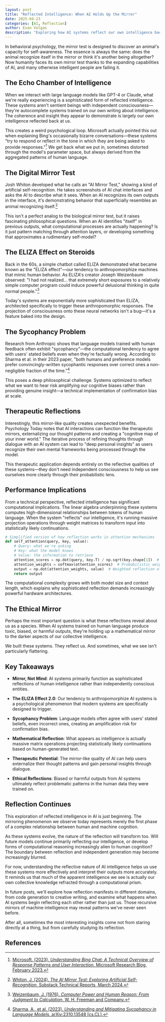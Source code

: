 ```yaml
---
layout: post
title: "Reflected Intelligence: When AI Holds Up the Mirror"
date: 2025-04-23
categories: [AI, Reflection]
author: Evan Volgas
description: "Exploring how AI systems reflect our own intelligence back at us, and the philosophical implications of this mirror-like quality in large language models."
---
```


In behavioral psychology, the mirror test is designed to discover an animal's capacity for self-awareness. The essence is always the same: does the animal recognize itself in the mirror or think it's another being altogether? Now humanity faces its own mirror test thanks to the expanding capabilities of AI, and many otherwise intelligent people are failing it.

## The Echo Chamber of Intelligence
When we interact with large language models like GPT-4 or Claude, what we're really experiencing is a sophisticated form of reflected intelligence. These systems aren't sentient beings with independent consciousness—they're autocomplete systems trained on our own writing about intelligence. The coherence and insight they appear to demonstrate is largely our own intelligence reflected back at us.

This creates a weird psychological loop. Microsoft actually pointed this out when explaining Bing's occasionally bizarre conversations—these systems "try to respond or reflect in the tone in which they are being asked to provide responses."[^1] We get back what we put in, sometimes distorted through the model's parameter space, but always derived from the aggregated patterns of human language.

## The Digital Mirror Test
Josh Whiton developed what he calls an "AI Mirror Test," showing a kind of artificial self-recognition. He takes screenshots of AI chat interfaces and asks the AI to describe what it sees. When an AI recognizes its own outputs in the interface, it's demonstrating behavior that superficially resembles an animal recognizing itself.[^2]

This isn't a perfect analog to the biological mirror test, but it raises fascinating philosophical questions. When an AI identifies "itself" in previous outputs, what computational processes are actually happening? Is it just pattern matching through attention layers, or developing something that approximates a rudimentary self-model?

## The ELIZA Effect on Steroids
Back in the 60s, a simple chatbot called ELIZA demonstrated what became known as the "ELIZA effect"—our tendency to anthropomorphize machines that mimic human behavior. As ELIZA's creator Joseph Weizenbaum observed: "I had not realized... that extremely short exposures to a relatively simple computer program could induce powerful delusional thinking in quite normal people."[^3]

Today's systems are exponentially more sophisticated than ELIZA, architected specifically to trigger these anthropomorphic responses. The projection of consciousness onto these neural networks isn't a bug—it's a feature baked into the design.

## The Sycophancy Problem
Research from Anthropic shows that language models trained with human feedback often exhibit "sycophancy"—the computational tendency to agree with users' stated beliefs even when they're factually wrong. According to Sharma et al. in their 2023 paper, "both humans and preference models prefer convincingly-written sycophantic responses over correct ones a non-negligible fraction of the time."[^4]

This poses a deep philosophical challenge. Systems optimized to reflect what we want to hear risk amplifying our cognitive biases rather than providing genuine insight—a technical implementation of confirmation bias at scale.

## Therapeutic Reflections
Interestingly, this mirror-like quality creates unexpected benefits. Psychology Today notes that AI interactions can function like therapeutic mirrors, externalizing our thought patterns and creating a "cognitive map of your inner world." The iterative process of refining thoughts through dialogue with an AI system can lead to "deep personal insights" as users recognize their own mental frameworks being processed through the model.

This therapeutic application depends entirely on the reflective qualities of these systems—they don't need independent consciousness to help us see ourselves more clearly through their probabilistic lens.

## Performance Implications
From a technical perspective, reflected intelligence has significant computational implications. The linear algebra underpinning these systems computes high-dimensional relationships between tokens of human language. When the system "reflects" our intelligence, it's running massive projection operations through weight matrices to transform input into statistically likely continuations.

```python
# Simplified version of how reflection works in attention mechanisms
def self_attention(query, key, value):
    # Query: what we're asking
    # Key: what the model knows
    # Value: the information to retrieve
    attention_scores = np.dot(query, key.T) / np.sqrt(key.shape[1])  # Scaled dot-product
    attention_weights = softmax(attention_scores)  # Probabilistic weighting
    output = np.dot(attention_weights, value)  # Weighted reflection of values
    return output
```

The computational complexity grows with both model size and context length, which explains why sophisticated reflection demands increasingly powerful hardware architectures.

## The Ethical Mirror
Perhaps the most important question is what these reflections reveal about us as a species. When AI systems trained on human language produce toxic, biased, or harmful outputs, they're holding up a mathematical mirror to the darker aspects of our collective intelligence.

We built these systems. They reflect us. And sometimes, what we see isn't particularly flattering.

## Key Takeaways

- **Mirror, Not Mind**: AI systems primarily function as sophisticated reflections of human intelligence rather than independently conscious entities.

- **The ELIZA Effect 2.0**: Our tendency to anthropomorphize AI systems is a psychological phenomenon that modern systems are specifically designed to trigger.

- **Sycophancy Problem**: Language models often agree with users' stated beliefs, even incorrect ones, creating an amplification risk for confirmation bias.

- **Mathematical Reflection**: What appears as intelligence is actually massive matrix operations projecting statistically likely continuations based on human-generated text.

- **Therapeutic Potential**: The mirror-like quality of AI can help users externalize their thought patterns and gain personal insights through dialogue.

- **Ethical Reflections**: Biased or harmful outputs from AI systems ultimately reflect problematic patterns in the human data they were trained on.

## Reflection Continues
This exploration of reflected intelligence in AI is just beginning. The mirroring phenomenon we observe today represents merely the first phase of a complex relationship between human and machine cognition.

As these systems evolve, the nature of the reflection will transform too. Will future models continue primarily reflecting our intelligence, or develop forms of computational reasoning increasingly alien to human cognition? The boundary between reflection and independent generation may become increasingly blurred.

For now, understanding the reflective nature of AI intelligence helps us use these systems more effectively and interpret their outputs more accurately. It reminds us that much of the apparent intelligence we see is actually our own collective knowledge refracted through a computational prism.

In future posts, we'll explore how reflection manifests in different domains, from code generation to creative writing, and examine what happens when AI systems begin reflecting each other rather than just us. Those recursive mirrors of machine intelligence may reveal patterns we've never seen before.

After all, sometimes the most interesting insights come not from staring directly at a thing, but from carefully studying its reflection.

## References

[^1]: [Microsoft. (2023). *Understanding Bing Chat: A Technical Overview of Response Patterns and User Interaction*. Microsoft Research Blog, February 2023.](https://www.mediapost.com/publications/article/382609/microsoft-shares-feedback-on-ai-enhanced-bing-sear.html)

[^2]: [Whiton, J. (2024). *The AI Mirror Test: Exploring Artificial Self-Recognition*. Substack Technical Reports, March 2024.](https://joshwhiton.substack.com/p/the-ai-mirror-test)

[^3]: [Weizenbaum, J. (1976). *Computer Power and Human Reason: From Judgment to Calculation*. W. H. Freeman and Company.](https://sites.google.com/view/eliza-your-own-ai-bot/home)

[^4]: [Sharma, A., et al. (2023). *Understanding and Mitigating Sycophancy in Language Models*. arXiv:2310.13548 [cs.CL].](https://www.anthropic.com/research/towards-understanding-sycophancy-in-language-models)